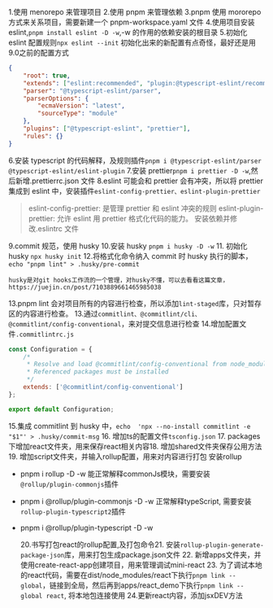 1.使用 menorepo 来管理项目 2.使用 pnpm 来管理依赖
3.pnpm 使用 mororepo 方式来关系项目，需要新建一个 pnpm-workspace.yaml 文件 4.使用项目安装 eslint,`pnpm install eslint -D -w`,-w 的作用的依赖安装的根目录 5.初始化 eslint 配置规则`npx eslint --init`
初始化出来的新配置有点奇怪，最好还是用9.0之前的配置方式

```json
{
	"root": true,
	"extends": ["eslint:recommended", "plugin:@typescript-eslint/recommended"],
	"parser": "@typescript-eslint/parser",
	"parserOptions": {
		"ecmaVersion": "latest",
		"sourceType": "module"
	},
	"plugins": ["@typescript-eslint", "prettier"],
	"rules": {}
}
```

6.安装 typescript 的代码解释，及规则插件`pnpm i @typescript-eslint/parser @typescript-eslint/eslint-plugin` 7.安装 prettier`pnpm i prettier -D -w`,然后新增.prettierrc.json 文件
8.eslint 可能会和 prettier 会有冲突，所以将 prettier 集成到 eslint 中，安装插件`eslint-config-prettier、eslint-plugin-prettier`

> eslint-config-prettier: 是管理 prettier 和 eslint 冲突的规则
> eslint-plugin-prettier: 允许 eslint 用 prettier 格式化代码的能力。 安装依赖并修改.eslintrc 文件

9.commit 规范，使用 husky 10.安装 husky `pnpm i husky -D -w` 11. 初始化 husky `npx husky init` 12.将格式化命令纳入 commit 时 husky 执行的脚本，`echo "pnpm lint" > .husky/pre-commit`

```
husky是对git hooks工作流的一个管理，对husky不懂，可以去看看这篇文章，https://juejin.cn/post/7103889661465985038
```

13.pnpm lint 会对项目所有的内容进行检查，所以添加`lint-staged`库，只对暂存区的内容进行检查。 13.通过`commitlint、@commitlint/cli、@commitlint/config-conventional`，来对提交信息进行检查 14.增加配置文件`.commitlintrc.js`

```js
const Configuration = {
	/*
	 * Resolve and load @commitlint/config-conventional from node_modules.
	 * Referenced packages must be installed
	 */
	extends: ['@commitlint/config-conventional']
};

export default Configuration;
```

15.集成 commitlint 到 husky 中，`echo  'npx --no-install commitlint -e "$1"' > .husky/commit-msg` 16. 增加ts的配置文件`tsconfig.json` 17. packages下增加react文件夹，用来保存react相关内容18. 增加shared文件夹保存公用方法19. 增加script文件夹，并输入rollup配置，用来对内容进行打包
安装rollup

- pnpm i rollup -D -w
  能正常解释commonJs模块，需要安装`@rollup/plugin-commonjs`插件
- pnpm i @rollup/plugin-commonjs -D -w
  正常解释typeScript, 需要安装`rollup-plugin-typescript2`插件
- pnpm i @rollup/plugin-typescript -D -w

  20.书写打包react的rollup配置,及打包命令21. 安装`rollup-plugin-generate-package-json`库，用来打包生成package.json文件
  22. 新增apps文件夹，并使用create-react-app创建项目，用来管理调试mini-react 
  23. 为了调试本地的react代码，需要在dist/node_modules/react下执行`pnpm link --global`，链接到全局，然后再到apps/react_demo下执行`pnpm link --global react`,
  将本地包连接使用
  24.更新react内容，添加jsxDEV方法
